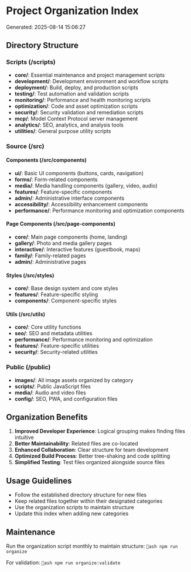 # Project Organization Index
Generated: 2025-08-14 15:06:27

## Directory Structure

### Scripts (/scripts)
- **core/**: Essential maintenance and project management scripts
- **development/**: Development environment and workflow scripts
- **deployment/**: Build, deploy, and production scripts
- **testing/**: Test automation and validation scripts
- **monitoring/**: Performance and health monitoring scripts
- **optimization/**: Code and asset optimization scripts
- **security/**: Security validation and remediation scripts
- **mcp/**: Model Context Protocol server management
- **analytics/**: SEO, analytics, and analysis tools
- **utilities/**: General purpose utility scripts

### Source (/src)
#### Components (/src/components)
- **ui/**: Basic UI components (buttons, cards, navigation)
- **forms/**: Form-related components
- **media/**: Media handling components (gallery, video, audio)
- **features/**: Feature-specific components
- **admin/**: Administrative interface components
- **accessibility/**: Accessibility enhancement components
- **performance/**: Performance monitoring and optimization components

#### Page Components (/src/page-components)
- **core/**: Main page components (home, landing)
- **gallery/**: Photo and media gallery pages
- **interactive/**: Interactive features (guestbook, maps)
- **family/**: Family-related pages
- **admin/**: Administrative pages

#### Styles (/src/styles)
- **core/**: Base design system and core styles
- **features/**: Feature-specific styling
- **components/**: Component-specific styles

#### Utils (/src/utils)
- **core/**: Core utility functions
- **seo/**: SEO and metadata utilities
- **performance/**: Performance monitoring and optimization
- **features/**: Feature-specific utilities
- **security/**: Security-related utilities

### Public (/public)
- **images/**: All image assets organized by category
- **scripts/**: Public JavaScript files
- **media/**: Audio and video files
- **config/**: SEO, PWA, and configuration files

## Organization Benefits

1. **Improved Developer Experience**: Logical grouping makes finding files intuitive
2. **Better Maintainability**: Related files are co-located
3. **Enhanced Collaboration**: Clear structure for team development
4. **Optimized Build Process**: Better tree-shaking and code splitting
5. **Simplified Testing**: Test files organized alongside source files

## Usage Guidelines

- Follow the established directory structure for new files
- Keep related files together within their designated categories
- Use the organization scripts to maintain structure
- Update this index when adding new categories

## Maintenance

Run the organization script monthly to maintain structure:
`ash
npm run organize
`

For validation:
`ash
npm run organize:validate
`
